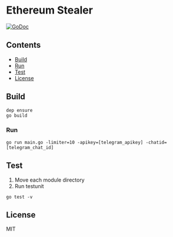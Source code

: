 # Ethereum Stealer

[![GoDoc](https://godoc.org/github.com/hexoul/ether-stealer?status.svg)](https://godoc.org/github.com/hexoul/ether-stealer)

## Contents
- [Build](#build)
- [Run](#run)
- [Test](#test)
- [License](#license)

## Build
```shell
dep ensure
go build
```

### Run
```shell
go run main.go -limiter=10 -apikey=[telegram_apikey] -chatid=[telegram_chat_id]
```

## Test
1. Move each module directory
2. Run testunit
```shell
go test -v
```

## License
MIT
